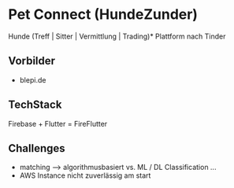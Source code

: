 # Pet Connect (HundeZunder)
Hunde (Treff | Sitter | Vermittlung | Trading)* Plattform nach Tinder

## Vorbilder
* blepi.de

## TechStack
Firebase + Flutter = FireFlutter

## Challenges
* matching --> algorithmusbasiert vs. ML / DL Classification ...
* AWS Instance nicht zuverlässig am start
